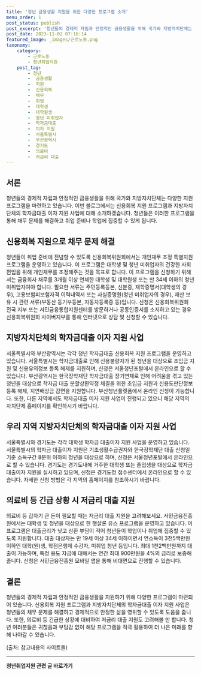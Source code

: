 ```yaml
---
title: '청년 금융생활 지원을 위한 다양한 프로그램 소개'
menu_order: 1
post_status: publish
post_excerpt: '청년들의 경제적 자립과 안정적인 금융생활을 위해 국가와 지방자치단체는 다양한 지원 프로그램을 마련하고 있습니다. 이번 블로그에서는 신용회복 지원 프로그램과 지방자치단체의 학자금대출 이자 지원 사업에 대해 소개하겠습니다. 청년들은 이러한 프로그램을 통해 채무 문제를 해결하고 취업 준비나 학업에 집중할 수 있게 됩니다.'
post_date: 2023-11-02 07:16:14
featured_image: _images/근로노동.png
taxonomy:
    category:
        - 근로노동
        - 청년취업지원
    post_tag:
        - 청년
        -  금융생활
        -  지원
        -  신용회복
        -  채무
        -  취업
        -  대학생
        -  대학원생
        -  청년 미취업자
        -  학자금대출
        -  이자 지원
        -  서울특별시
        -  부산광역시
        -  경기도
        -  의료비
        -  저금리 대출
---
```



## 서론
청년들의 경제적 자립과 안정적인 금융생활을 위해 국가와 지방자치단체는 다양한 지원 프로그램을 마련하고 있습니다. 이번 블로그에서는 신용회복 지원 프로그램과 지방자치단체의 학자금대출 이자 지원 사업에 대해 소개하겠습니다. 청년들은 이러한 프로그램을 통해 채무 문제를 해결하고 취업 준비나 학업에 집중할 수 있게 됩니다.

## 신용회복 지원으로 채무 문제 해결
청년들이 취업 준비에 전념할 수 있도록 신용회복위원회에서는 개인채무 조정 특별지원 프로그램을 운영하고 있습니다. 이 프로그램은 대학생 및 청년 미취업자의 건강한 사회 편입을 위해 개인채무를 조정해주는 것을 목표로 합니다. 이 프로그램을 신청하기 위해서는 금융회사 채무를 3개월 이상 연체한 대학생 및 대학원생 또는 만 34세 이하의 청년 미취업자여야 합니다. 필요한 서류는 주민등록등본, 신분증, 재학증명서(대학생의 경우), 고용보험피보험자격 이력내역서 또는 사실증명원(청년 미취업자의 경우), 재산 보유 시 관련 서류(부동산 등기부등본, 자동차등록증 등)입니다. 신청은 신용회복위원회 전국 지부 또는 서민금융통합지원센터를 방문하거나 공동인증서를 소지하고 있는 경우 신용회복위원회 사이버지부를 통해 인터넷으로 상담 및 신청할 수 있습니다.

## 지방자치단체의 학자금대출 이자 지원 사업
서울특별시와 부산광역시는 각각 청년 학자금대출 신용회복 지원 프로그램을 운영하고 있습니다. 서울특별시는 학자금대출로 인해 신용불량자가 된 청년을 대상으로 초입금 지원 및 신용유의정보 등록 해제를 지원하며, 신청은 서울청년포털에서 온라인으로 할 수 있습니다. 부산광역시는 한국장학재단 학자금대출 장기연체로 인해 어려움을 겪고 있는 청년을 대상으로 학자금 대출 분할상환약정 체결을 위한 초입금 지원과 신용도판단정보 등록 해제, 지연배상금 감면을 지원합니다. 부산청년플랫폼에서 온라인 신청이 가능합니다. 또한, 다른 지역에서도 학자금대출 이자 지원 사업이 진행되고 있으니 해당 지역의 자치단체 홈페이지를 확인하시기 바랍니다.

## 우리 지역 지방자치단체의 학자금대출 이자 지원 사업
서울특별시와 경기도는 각각 대학생 학자금 대출이자 지원 사업을 운영하고 있습니다. 서울특별시의 학자금 대출이자 지원은 기초생활수급권자와 한국장학재단 대출 신청일 기준 소득구간 8분위 이하의 청년을 대상으로 하며, 신청은 서울청년포털에서 온라인으로 할 수 있습니다. 경기도는 경기도내에 거주한 대학생 또는 졸업생을 대상으로 학자금 대출이자 지원을 실시하고 있으며, 신청은 경기도청 접수센터에서 온라인으로 할 수 있습니다. 자세한 신청 방법은 각 지역의 홈페이지를 참조하시기 바랍니다.

## 의료비 등 긴급 상황 시 저금리 대출 지원
의료비 등 갑자기 큰 돈이 필요할 때는 저금리 대출 지원을 고려해보세요. 서민금융진흥원에서는 대학생 및 청년을 대상으로 한 햇살론 유스 프로그램을 운영하고 있습니다. 이 프로그램은 대출금리가 낮고 상환 부담이 적어 청년들이 학업이나 취업에 집중할 수 있도록 지원합니다. 대출 대상자는 만 19세 이상 34세 이하이면서 연소득이 3천5백만원 이하인 대학(원)생, 학점은행제 수강자, 미취업 청년 등입니다. 최대 1천2백만원까지 대출이 가능하며, 특정 용도 자금에 대해서는 연간 최대 900만원을 4%의 금리로 보증해줍니다. 신청은 서민금융진흥원 모바일 앱을 통해 비대면으로 진행할 수 있습니다.

## 결론
청년들의 경제적 자립과 안정적인 금융생활을 지원하기 위해 다양한 프로그램이 마련되어 있습니다. 신용회복 지원 프로그램과 지방자치단체의 학자금대출 이자 지원 사업은 청년들의 채무 문제를 해결하고 경제적으로 안정한 삶을 영위할 수 있도록 도움을 줍니다. 또한, 의료비 등 긴급한 상황에 대비하여 저금리 대출 지원도 고려해볼 만 합니다. 청년 여러분들은 귀찮음과 부담감 없이 해당 프로그램을 적극 활용하여 더 나은 미래를 향해 나아갈 수 있습니다.

(출처: 참고내용의 사이트들)
<!-- wp:separator -->
<hr class="wp-block-separator has-alpha-channel-opacity"/>
<!-- /wp:separator -->

<!-- wp:group {"backgroundColor":"base","layout":{"type":"constrained"}} -->
<div class="wp-block-group has-base-background-color has-background"><!-- wp:paragraph {"align":"center","fontSize":"medium"} -->
<p class="has-text-align-center has-large-font-size"><strong>청년취업지원 관련 글 바로가기</strong></p>
<!-- /wp:paragraph -->


<!-- wp:latest-posts {"categories":[{"id":12739,"count":19,"description":"","link":"https://uknowlaw.com/category/%ec%b2%ad%eb%85%84%ec%b7%a8%ec%97%85%ec%a7%80%ec%9b%90/","name":"청년취업지원","slug":"청년취업지원","taxonomy":"category","parent":0,"meta":[],"_links":{"self":[{"href":"https://uknowlaw.com/wp-json/wp/v2/categories/12739"}],"collection":[{"href":"https://uknowlaw.com/wp-json/wp/v2/categories"}],"about":[{"href":"https://uknowlaw.com/wp-json/wp/v2/taxonomies/category"}],"wp:post_type":[{"href":"https://uknowlaw.com/wp-json/wp/v2/posts?categories=12739"}],"curies":[{"name":"wp","href":"https://api.w.org/{rel}","templated":true}]}}],"postsToShow":100,"excerptLength":28,"postLayout":"grid","columns":2,"featuredImageAlign":"left","featuredImageSizeSlug":"large","fontSize":18px} /--></div>
<!-- /wp:group -->
